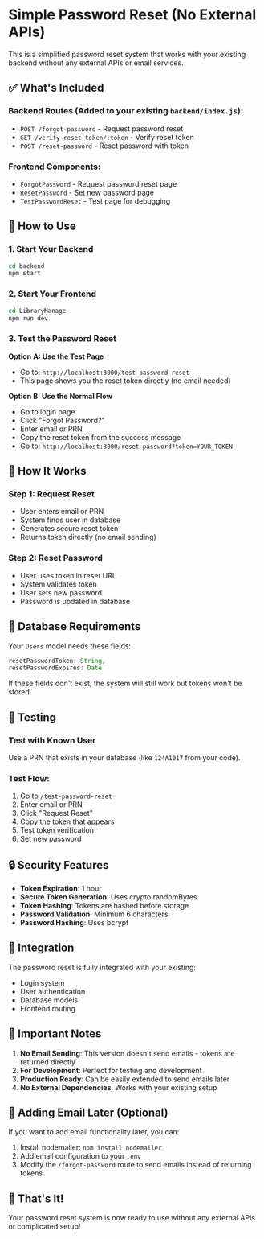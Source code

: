 # Simple Password Reset (No External APIs)

This is a simplified password reset system that works with your existing backend without any external APIs or email services.

## ✅ What's Included

### Backend Routes (Added to your existing `backend/index.js`):
- `POST /forgot-password` - Request password reset
- `GET /verify-reset-token/:token` - Verify reset token
- `POST /reset-password` - Reset password with token

### Frontend Components:
- `ForgotPassword` - Request password reset page
- `ResetPassword` - Set new password page
- `TestPasswordReset` - Test page for debugging

## 🚀 How to Use

### 1. Start Your Backend
```bash
cd backend
npm start
```

### 2. Start Your Frontend
```bash
cd LibraryManage
npm run dev
```

### 3. Test the Password Reset

**Option A: Use the Test Page**
- Go to: `http://localhost:3000/test-password-reset`
- This page shows you the reset token directly (no email needed)

**Option B: Use the Normal Flow**
- Go to login page
- Click "Forgot Password?"
- Enter email or PRN
- Copy the reset token from the success message
- Go to: `http://localhost:3000/reset-password?token=YOUR_TOKEN`

## 🔧 How It Works

### Step 1: Request Reset
- User enters email or PRN
- System finds user in database
- Generates secure reset token
- Returns token directly (no email sending)

### Step 2: Reset Password
- User uses token in reset URL
- System validates token
- User sets new password
- Password is updated in database

## 📝 Database Requirements

Your `Users` model needs these fields:
```javascript
resetPasswordToken: String,
resetPasswordExpires: Date
```

If these fields don't exist, the system will still work but tokens won't be stored.

## 🧪 Testing

### Test with Known User
Use a PRN that exists in your database (like `124A1017` from your code).

### Test Flow:
1. Go to `/test-password-reset`
2. Enter email or PRN
3. Click "Request Reset"
4. Copy the token that appears
5. Test token verification
6. Set new password

## 🔒 Security Features

- **Token Expiration**: 1 hour
- **Secure Token Generation**: Uses crypto.randomBytes
- **Token Hashing**: Tokens are hashed before storage
- **Password Validation**: Minimum 6 characters
- **Password Hashing**: Uses bcrypt

## 🎯 Integration

The password reset is fully integrated with your existing:
- Login system
- User authentication
- Database models
- Frontend routing

## 🚨 Important Notes

1. **No Email Sending**: This version doesn't send emails - tokens are returned directly
2. **For Development**: Perfect for testing and development
3. **Production Ready**: Can be easily extended to send emails later
4. **No External Dependencies**: Works with your existing setup

## 🔄 Adding Email Later (Optional)

If you want to add email functionality later, you can:
1. Install nodemailer: `npm install nodemailer`
2. Add email configuration to your `.env`
3. Modify the `/forgot-password` route to send emails instead of returning tokens

## 🎉 That's It!

Your password reset system is now ready to use without any external APIs or complicated setup!
